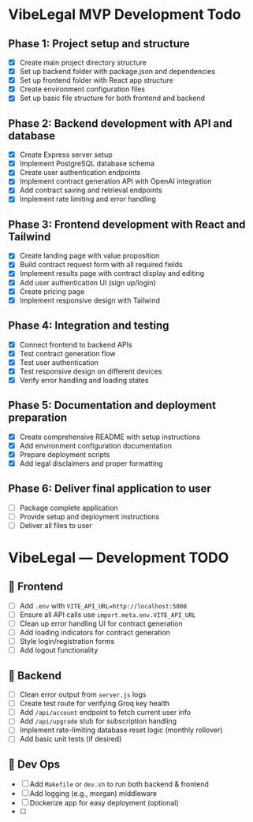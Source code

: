 # VibeLegal MVP Development Todo

## Phase 1: Project setup and structure
- [x] Create main project directory structure
- [x] Set up backend folder with package.json and dependencies
- [x] Set up frontend folder with React app structure
- [x] Create environment configuration files
- [x] Set up basic file structure for both frontend and backend

## Phase 2: Backend development with API and database
- [x] Create Express server setup
- [x] Implement PostgreSQL database schema
- [x] Create user authentication endpoints
- [x] Implement contract generation API with OpenAI integration
- [x] Add contract saving and retrieval endpoints
- [x] Implement rate limiting and error handling

## Phase 3: Frontend development with React and Tailwind
- [x] Create landing page with value proposition
- [x] Build contract request form with all required fields
- [x] Implement results page with contract display and editing
- [x] Add user authentication UI (sign up/login)
- [x] Create pricing page
- [x] Implement responsive design with Tailwind

## Phase 4: Integration and testing
- [x] Connect frontend to backend APIs
- [x] Test contract generation flow
- [x] Test user authentication
- [x] Test responsive design on different devices
- [x] Verify error handling and loading states

## Phase 5: Documentation and deployment preparation
- [x] Create comprehensive README with setup instructions
- [x] Add environment configuration documentation
- [x] Prepare deployment scripts
- [x] Add legal disclaimers and proper formatting

## Phase 6: Deliver final application to user
- [ ] Package complete application
- [ ] Provide setup and deployment instructions
- [ ] Deliver all files to user

# VibeLegal — Development TODO

## 🧠 Frontend

- [ ] Add `.env` with `VITE_API_URL=http://localhost:5000`
- [ ] Ensure all API calls use `import.meta.env.VITE_API_URL`
- [ ] Clean up error handling UI for contract generation
- [ ] Add loading indicators for contract generation
- [ ] Style login/registration forms
- [ ] Add logout functionality

## 🧠 Backend

- [ ] Clean error output from `server.js` logs
- [ ] Create test route for verifying Groq key health
- [ ] Add `/api/account` endpoint to fetch current user info
- [ ] Add `/api/upgrade` stub for subscription handling
- [ ] Implement rate-limiting database reset logic (monthly rollover)
- [ ] Add basic unit tests (if desired)

## 🧠 Dev Ops

- [ ] Add `Makefile` or `dev.sh` to run both backend & frontend
- [ ] Add logging (e.g., morgan) middleware
- [ ] Dockerize app for easy deployment (optional)
- [ ]

